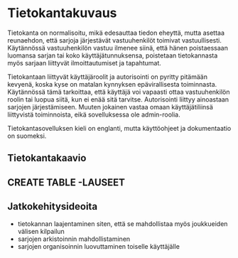 # Tietokantakuvaus

Tietokanta on normalisoitu, mikä edesauttaa tiedon eheyttä, mutta asettaa reunaehdon, että sarjoja järjestävät vastuuhenkilöt
toimivat vastuullisesti. Käytännössä vastuuhenkilön vastuu ilmenee siinä, että hänen poistaessaan luomansa sarjan tai koko
käyttäjätunnuksensa, poistetaan tietokannasta myös sarjaan liittyvät ilmoittautumiset ja tapahtumat.

Tietokantaan liittyvät käyttäjäroolit ja autorisointi on pyritty pitämään kevyenä, koska kyse on matalan kynnyksen
epävirallisesta toiminnasta. Käytännössä tämä tarkoittaa, että käyttäjä voi vapaasti ottaa vastuuhenkilön roolin tai luopua
siitä, kun ei enää sitä tarvitse. Autorisointi liittyy ainoastaan sarjojen järjestämiseen. Muuten jokainen vastaa omaan 
käyttäjätiliinsä liittyvistä toiminnoista, eikä sovelluksessa ole admin-roolia.

Tietokantasovelluksen kieli on englanti, mutta käyttöohjeet ja dokumentaatio on suomeksi.

## Tietokantakaavio

## CREATE TABLE -LAUSEET

## Jatkokehitysideoita

- tietokannan laajentaminen siten, että se mahdollistaa myös joukkueiden välisen kilpailun
- sarjojen arkistoinnin mahdollistaminen
- sarjojen organisoinnin luovuttaminen toiselle käyttäjälle

